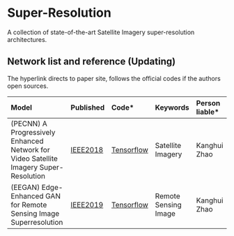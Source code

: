 # Super-Resolution
A collection of state-of-the-art Satellite Imagery super-resolution architectures.

## Network list and reference (Updating)
The hyperlink directs to paper site, follows the official codes if the authors open sources.

|Model |Published |Code* |Keywords|Person liable*|
|:-----|:---------|:-----|:-------|:-------|
|(PECNN) A Progressively Enhanced Network for Video Satellite Imagery Super-Resolution |[IEEE2018](https://ieeexplore.ieee.org/document/8466642)|[Tensorflow](https://github.com/kuihua/PECNN)| Satellite Imagery |Kanghui Zhao|
|(EEGAN) Edge-Enhanced GAN for Remote Sensing Image Superresolution |[IEEE2019](https://ieeexplore.ieee.org/document/8677274)|[Tensorflow](https://github.com/kuihua/EEGAN)| Remote Sensing Image |Kanghui Zhao|
